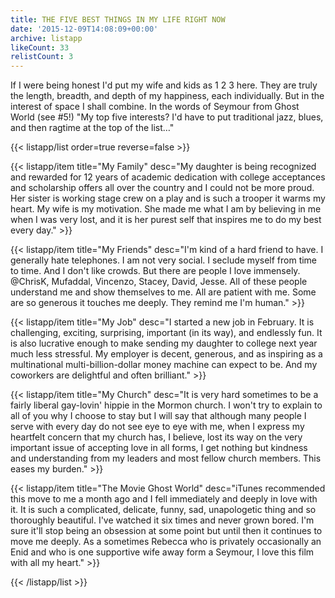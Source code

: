 ```yaml
---
title: THE FIVE BEST THINGS IN MY LIFE RIGHT NOW
date: '2015-12-09T14:08:09+00:00'
archive: listapp
likeCount: 33
relistCount: 3
---
```


If I were being honest I'd put my wife and kids as 1 2 3 here. They are truly the length, breadth, and depth of my happiness, each individually. But in the interest of space I shall combine. In the words of Seymour from Ghost World (see #5!) "My top five interests? I'd have to put traditional jazz, blues, and then ragtime at the top of the list…"

{{< listapp/list order=true reverse=false >}}

   {{< listapp/item title="My Family"
      desc="My daughter is being recognized and rewarded for 12 years of academic dedication with college acceptances and scholarship offers all over the country and I could not be more proud. Her sister is working stage crew on a play and is such a trooper it warms my heart. My wife is my motivation. She made me what I am by believing in me when I was very lost, and it is her purest self that inspires me to do my best every day." >}}

   {{< listapp/item title="My Friends"
      desc="I'm kind of a hard friend to have. I generally hate telephones. I am not very social. I seclude myself from time to time. And I don't like crowds. But there are people I love immensely. @ChrisK, Mufaddal, Vincenzo, Stacey, David, Jesse. All of these people understand me and show themselves to me. All are patient with me. Some are so generous it touches me deeply. They remind me I'm human." >}}

   {{< listapp/item title="My Job"
      desc="I started a new job in February. It is challenging, exciting, surprising, important (in its way), and endlessly fun. It is also lucrative enough to make sending my daughter to college next year much less stressful. My employer is decent, generous, and as inspiring as a multinational multi-billion-dollar money machine can expect to be. And my coworkers are delightful and often brilliant." >}}

   {{< listapp/item title="My Church"
      desc="It is very hard sometimes to be a fairly liberal gay-lovin' hippie in the Mormon church. I won't try to explain to all of you why I choose to stay but I will say that although many people I serve with every day do not see eye to eye with me, when I express my heartfelt concern that my church has, I believe, lost its way on the very important issue of accepting love in all forms, I get nothing but kindness and understanding from my leaders and most fellow church members. This eases my burden." >}}

   {{< listapp/item title="The Movie Ghost World"
      desc="iTunes recommended this move to me a month ago and I fell immediately and deeply in love with it. It is such a complicated, delicate, funny, sad, unapologetic thing and so thoroughly beautiful. I've watched it six times and never grown bored. I'm sure it'll stop being an obsession at some point but until then it continues to move me deeply. As a sometimes Rebecca who is privately occasionally an Enid and who is one supportive wife away form a Seymour, I love this film with all my heart." >}}

{{< /listapp/list >}}
